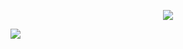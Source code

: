 <div style="width:100%">
  
<p align="center">
  <a href="https://elfather.dz">
   <img src="https://streak-stats.demolab.com/?user=elfatherdz&theme=elegant&hide_border=true&date_format=M%20j%5B%2C%20Y%5D&background=0D1117ff">
  </a>
</p>

![](http://github-profile-summary-cards.vercel.app/api/cards/profile-details?username=elfatherdz&theme=github_dark)






</div>
